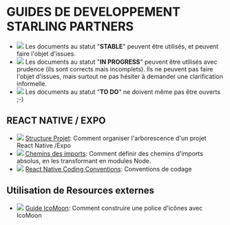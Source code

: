 # GUIDES DE DEVELOPPEMENT STARLING PARTNERS

- ![](https://img.shields.io/badge/Status-Stable-success?style=plastic) Les documents au statut "**STABLE**" peuvent être utilisés, et peuvent faire l'objet d'issues.
- ![](https://img.shields.io/badge/Status-In_Progress-orange?style=plastic) Les documents au statut "**IN PROGRESS**" peuvent être utilisés avec prudence (ils sont corrects mais incomplets). Ils ne peuvent pas faire l'objet d'issues, mais surtout ne pas hésiter à demander une clarification informelle.
- ![](https://img.shields.io/badge/Status-TODO-red?style=plastic) Les documents au statut "**TO DO**" ne doivent même pas être ouverts ;-)

## REACT NATIVE / EXPO

- ![](https://img.shields.io/badge/Status-Stable-success?style=plastic) [Structure Projet](React%20Native%20Project%20Structure.md): Comment organiser l'arborescence d'un projet React Native /Expo
- ![](https://img.shields.io/badge/Status-Stable-success?style=plastic) [Chemins des imports](React%20Native%20Import%20Paths.md): Comment définir des chemins d'imports absolus, en les transformant en modules Node.
- ![](https://img.shields.io/badge/Status-In_Progress-orange?style=plastic) [React Native Coding Conventions](React%20Native%20Coding%20Conventions.md): Conventions de codage

## Utilisation de Resources externes

- ![](https://img.shields.io/badge/Status-Stable-success?style=plastic) [Guide IcoMoon](ICOMOON.md): Comment construire une police d'icônes avec IcoMoon
